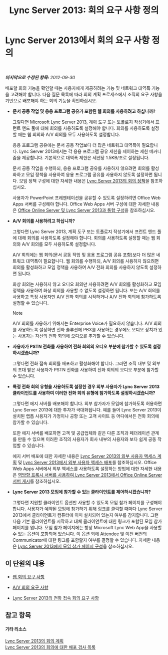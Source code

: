 ﻿---
title: 'Lync Server 2013: 회의 요구 사항 정의'
TOCTitle: 회의 요구 사항 정의
ms:assetid: 5c83e268-22bf-42b2-bac3-3237b5e02e03
ms:mtpsurl: https://technet.microsoft.com/ko-kr/library/JJ204935(v=OCS.15)
ms:contentKeyID: 49303764
ms.date: 08/24/2015
mtps_version: v=OCS.15
ms.translationtype: HT
---

# Lync Server 2013에서 회의 요구 사항 정의

 

_**마지막으로 수정된 항목:** 2012-09-30_

배포할 회의 기능을 확인할 때는 사용자에게 제공하려는 기능 및 네트워크 대역폭 기능을 고려해야 합니다. 다음 질문 목록에 따라 회의 계획 프로세스에서 조직의 요구 사항을 기반으로 배포해야 하는 회의 기능을 확인하십시오.

  - **문서 공동 작업 및 응용 프로그램 공유가 포함된 웹 회의를 사용하려고 하십니까?**
    
    그렇다면 Microsoft Lync Server 2013, 계획 도구 또는 토폴로지 작성기에서 프런트 엔드 풀에 대해 회의를 사용하도록 설정해야 합니다. 회의를 사용하도록 설정할 때는 웹 회의와 A/V 회의를 모두 사용하도록 설정합니다.
    
    응용 프로그램 공유에는 문서 공동 작업보다 더 많은 네트워크 대역폭이 필요합니다. Lync Server 2013에서는 각 응용 프로그램 공유 세션을 제어하는 제한 메커니즘을 제공합니다. 기본적으로 대역폭 제한은 세션당 1.5KB/초로 설정됩니다.
    
    문서 공동 작업을 수행하되, 응용 프로그램 공유를 사용하지 않으려면 회의를 활성화하고 모임 정책을 사용하여 응용 프로그램 공유를 사용하지 않도록 설정하면 됩니다. 모임 정책 구성에 대한 자세한 내용은 [Lync Server 2013의 회의 정책](lync-server-2013-conferencing-policies.md)을 참조하십시오.
    
    사용자가 PowerPoint 프레젠테이션을 공유할 수 있도록 설정하려면 Office Web Apps 서버를 구성해야 합니다. Office Web Apps 서버 구성에 대한 자세한 내용은 [Office Online Server 및 Lync Server 2013과 통합 구성](lync-server-2013-enabling-office-web-apps-server-and-lync-server-2013.md)을 참조하십시오.

  - **A/V 회의를 사용하려고 하십니까?**
    
    그렇다면 Lync Server 2013, 계획 도구 또는 토폴로지 작성기에서 프런트 엔드 풀에 대해 회의를 사용하도록 설정해야 합니다. 회의를 사용하도록 설정할 때는 웹 회의와 A/V 회의를 모두 사용하도록 설정합니다.
    
    A/V 회의에는 웹 회의(문서 공동 작업 및 응용 프로그램 공유 포함)보다 더 많은 네트워크 대역폭이 필요합니다. 웹 회의를 수행하되, A/V 회의를 사용하지 않으려면 회의를 활성화하고 모임 정책을 사용하여 A/V 전화 회의를 사용하지 않도록 설정하면 됩니다.
    
    화상 회의는 사용하지 않고 오디오 회의만 사용하려면 A/V 회의를 활성화하고 모임 정책을 사용하여 화상 회의를 사용할 수 없도록 설정하면 됩니다. 또는 A/V 회의를 사용하고 특정 사용자만 A/V 전화 회의를 시작하거나 A/V 전화 회의에 참가하도록 설정할 수 있습니다.
    

    > [!NOTE]
    > A/V 회의를 사용하기 위해서는 Enterprise Voice가 필요하지 않습니다. A/V 회의를 사용하도록 설정하면 전화 솔루션에 PBX를 사용하는 경우에도 오디오 장치가 있는 사용자는 자신의 전화 회의에 오디오를 추가할 수 있습니다.



  - **사용자가 PSTN 전화를 사용하여 전화 회의의 오디오 부분에 참가할 수 있도록 설정하시겠습니까?**
    
    그렇다면 전화 접속 회의를 배포하고 활성화해야 합니다. 그러면 조직 내부 및 외부의 초대 받은 사용자가 PSTN 전화를 사용하여 전화 회의의 오디오 부분에 참가할 수 있습니다.

  - **특정 전화 회의 유형을 사용하도록 설정한 경우 외부 사용자가 Lync Server 2013 클라이언트를 사용하여 이러한 전화 회의 유형에 참가하도록 설정하시겠습니까?**
    
    그렇다면 에지 서버를 배포해야 합니다. 외부 참가자가 모임에 참가하도록 허용하면 Lync Server 2013에 대한 투자가 극대화됩니다. 예를 들어 Lync Server 2013이 설치된 랩톱 사용자가 가정이나 공항 또는 고객 사이트 등 어디에서든 전화 회의에 참가할 수 있습니다.
    
    또한 에지 서버를 배포하면 고객 및 공급업체와 같은 다른 조직과 페더레이션 관계를 만들 수 있으며 이러한 조직의 사용자가 회사 내부의 사용자와 보다 쉽게 공동 작업할 수 있습니다.
    
    에지 서버 배포에 대한 자세한 내용은 [Lync Server 2013의 외부 사용자 액세스 계획](lync-server-2013-planning-for-external-user-access.md) 및 [Lync Server 2013에서 외부 사용자 액세스 배포](lync-server-2013-deploying-external-user-access.md)를 참조하십시오. Office Web Apps 서버에서 외부 액세스를 사용하도록 설정하는 방법에 대한 자세한 내용은 [역방향 프록시 서버를 사용하여 Lync Server 2013에서 Office Online Server 서버 게시](lync-server-2013-publishing-office-web-apps-server-using-a-reverse-proxy-server.md)를 참조하십시오.

  - **Lync Server 2013 모임에 참가할 수 있는 클라이언트를 제어하시겠습니까?**
    
    그렇다면 지원할 클라이언트 옵션만 사용할 수 있도록 모임 참가 페이지를 구성해야 합니다. 사용자가 예약된 모임에 참가하기 위해 링크를 클릭할 때마다 Lync Server 2013에서 클라이언트가 컴퓨터에 이미 설치되어 있는지 여부를 감지합니다. 그런 다음 기본 클라이언트를 시작하고 대체 클라이언트에 대한 링크가 포함된 모임 참가 페이지를 엽니다. 모임 참가 페이지에는 항상 Microsoft Lync Web App을 사용할 수 있는 옵션이 포함되어 있습니다. 이 옵션 외에 Attendee 및 이전 버전의 Communicator에 대한 링크를 포함할지 여부를 결정할 수 있습니다. 자세한 내용은 [Lync Server 2013에서 모임 참가 페이지 구성](lync-server-2013-configuring-the-meeting-join-page.md)을 참조하십시오.

## 이 단원의 내용

  - [웹 회의 요구 사항](lync-server-2013-web-conferencing-requirements.md)

  - [A/V 회의 요구 사항](lync-server-2013-a-v-conferencing-requirements.md)

  - [Lync Server 2013의 전화 접속 회의 요구 사항](lync-server-2013-dial-in-conferencing-requirements.md)

## 참고 항목

#### 기타 리소스

[Lync Server 2013의 회의 계획](lync-server-2013-planning-for-conferencing.md)  
[Lync Server 2013의 회의에 대한 배포 검사 목록](lync-server-2013-deployment-checklist-for-conferencing.md)

